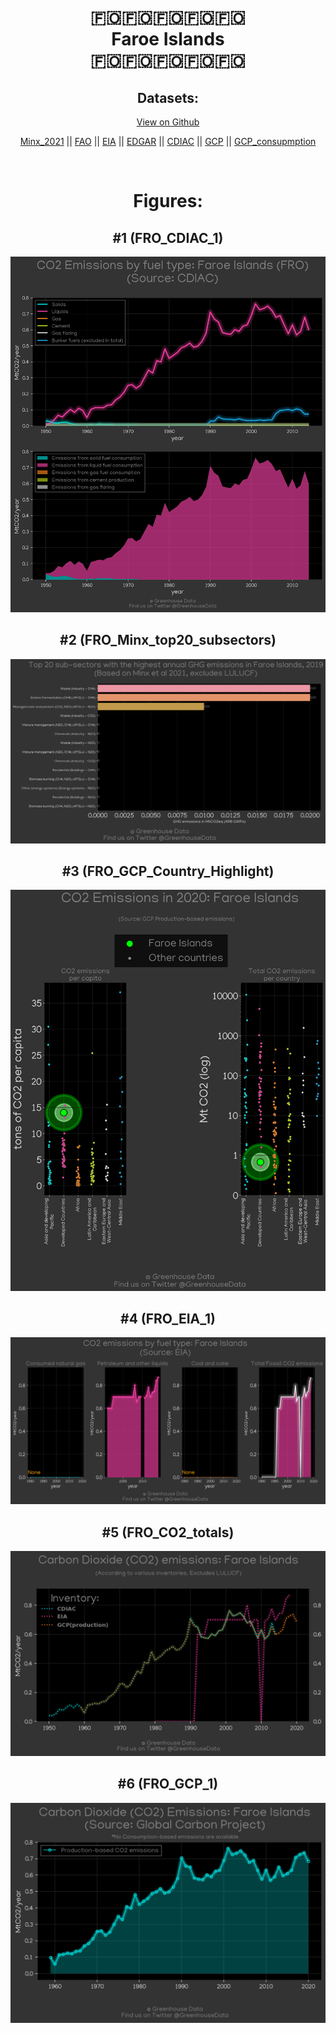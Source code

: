 
<center>
<h1 align="center">
🇫🇴🇫🇴🇫🇴🇫🇴🇫🇴
<br>
Faroe Islands
<br>
🇫🇴🇫🇴🇫🇴🇫🇴🇫🇴
</h1>
<h2>Datasets:</h2>
<p><a href="https://github.com/dquintani/GreenhouseData/tree/master/country_data/FRO_Faroe Islands/data">View on Github</a>
<br></p><p><a href="data/FRO_Minx_2021.csv">Minx_2021</a> || <a href="data/FRO_FAO.csv">FAO</a> || <a href="data/FRO_EIA.csv">EIA</a> || <a href="data/FRO_EDGAR.csv">EDGAR</a> || <a href="data/FRO_CDIAC.csv">CDIAC</a> || <a href="data/FRO_GCP.csv">GCP</a> || <a href="data/FRO_GCP_consupmption.csv">GCP_consupmption</a></p><p><br></p>
<h1>Figures:</h1><h2>#1 (FRO_CDIAC_1)</h2>
<p><img alt="" src="figures/FRO_CDIAC_1.png" /></p><h2>#2 (FRO_Minx_top20_subsectors)</h2>
<p><img alt="" src="figures/FRO_Minx_top20_subsectors.png" /></p><h2>#3 (FRO_GCP_Country_Highlight)</h2>
<p><img alt="" src="figures/FRO_GCP_Country_Highlight.png" /></p><h2>#4 (FRO_EIA_1)</h2>
<p><img alt="" src="figures/FRO_EIA_1.png" /></p><h2>#5 (FRO_CO2_totals)</h2>
<p><img alt="" src="figures/FRO_CO2_totals.png" /></p><h2>#6 (FRO_GCP_1)</h2>
<p><img alt="" src="figures/FRO_GCP_1.png" /></p>